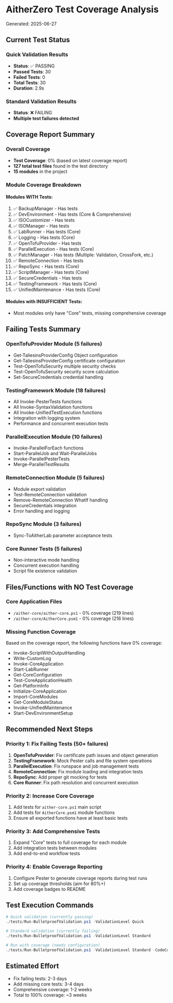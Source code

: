 # AitherZero Test Coverage Analysis
Generated: 2025-06-27

## Current Test Status

### Quick Validation Results
- **Status**: ✅ PASSING
- **Passed Tests**: 30
- **Failed Tests**: 0
- **Total Tests**: 30
- **Duration**: 2.9s

### Standard Validation Results
- **Status**: ❌ FAILING
- **Multiple test failures detected**

## Coverage Report Summary

### Overall Coverage
- **Test Coverage**: 0% (based on latest coverage report)
- **127 total test files** found in the test directory
- **15 modules** in the project

### Module Coverage Breakdown

#### Modules WITH Tests:
1. ✅ BackupManager - Has tests
2. ✅ DevEnvironment - Has tests (Core & Comprehensive)
3. ✅ ISOCustomizer - Has tests
4. ✅ ISOManager - Has tests
5. ✅ LabRunner - Has tests (Core)
6. ✅ Logging - Has tests (Core)
7. ✅ OpenTofuProvider - Has tests
8. ✅ ParallelExecution - Has tests (Core)
9. ✅ PatchManager - Has tests (Multiple: Validation, CrossFork, etc.)
10. ✅ RemoteConnection - Has tests
11. ✅ RepoSync - Has tests (Core)
12. ✅ ScriptManager - Has tests (Core)
13. ✅ SecureCredentials - Has tests
14. ✅ TestingFramework - Has tests (Core)
15. ✅ UnifiedMaintenance - Has tests (Core)

#### Modules with INSUFFICIENT Tests:
- Most modules only have "Core" tests, missing comprehensive coverage

## Failing Tests Summary

### OpenTofuProvider Module (5 failures)
- Get-TaliesinsProviderConfig Object configuration
- Get-TaliesinsProviderConfig certificate configuration
- Test-OpenTofuSecurity multiple security checks
- Test-OpenTofuSecurity security score calculation
- Set-SecureCredentials credential handling

### TestingFramework Module (18 failures)
- All Invoke-PesterTests functions
- All Invoke-SyntaxValidation functions
- All Invoke-UnifiedTestExecution functions
- Integration with logging system
- Performance and concurrent execution tests

### ParallelExecution Module (10 failures)
- Invoke-ParallelForEach functions
- Start-ParallelJob and Wait-ParallelJobs
- Invoke-ParallelPesterTests
- Merge-ParallelTestResults

### RemoteConnection Module (5 failures)
- Module export validation
- Test-RemoteConnection validation
- Remove-RemoteConnection WhatIf handling
- SecureCredentials integration
- Error handling and logging

### RepoSync Module (3 failures)
- Sync-ToAitherLab parameter acceptance tests

### Core Runner Tests (5 failures)
- Non-interactive mode handling
- Concurrent execution handling
- Script file existence validation

## Files/Functions with NO Test Coverage

### Core Application Files
- `/aither-core/aither-core.ps1` - 0% coverage (219 lines)
- `/aither-core/AitherCore.psm1` - 0% coverage (216 lines)

### Missing Function Coverage
Based on the coverage report, the following functions have 0% coverage:
- Invoke-ScriptWithOutputHandling
- Write-CustomLog
- Invoke-CoreApplication
- Start-LabRunner
- Get-CoreConfiguration
- Test-CoreApplicationHealth
- Get-PlatformInfo
- Initialize-CoreApplication
- Import-CoreModules
- Get-CoreModuleStatus
- Invoke-UnifiedMaintenance
- Start-DevEnvironmentSetup

## Recommended Next Steps

### Priority 1: Fix Failing Tests (50+ failures)
1. **OpenTofuProvider**: Fix certificate path issues and object generation
2. **TestingFramework**: Mock Pester calls and file system operations
3. **ParallelExecution**: Fix runspace and job management tests
4. **RemoteConnection**: Fix module loading and integration tests
5. **RepoSync**: Add proper git mocking for tests
6. **Core Runner**: Fix path resolution and concurrent execution

### Priority 2: Increase Core Coverage
1. Add tests for `aither-core.ps1` main script
2. Add tests for `AitherCore.psm1` module functions
3. Ensure all exported functions have at least basic tests

### Priority 3: Add Comprehensive Tests
1. Expand "Core" tests to full coverage for each module
2. Add integration tests between modules
3. Add end-to-end workflow tests

### Priority 4: Enable Coverage Reporting
1. Configure Pester to generate coverage reports during test runs
2. Set up coverage thresholds (aim for 80%+)
3. Add coverage badges to README

## Test Execution Commands

```powershell
# Quick validation (currently passing)
./tests/Run-BulletproofValidation.ps1 -ValidationLevel Quick

# Standard validation (currently failing)
./tests/Run-BulletproofValidation.ps1 -ValidationLevel Standard

# Run with coverage (needs configuration)
./tests/Run-BulletproofValidation.ps1 -ValidationLevel Standard -CodeCoverage
```

## Estimated Effort
- Fix failing tests: 2-3 days
- Add missing core tests: 3-4 days
- Comprehensive coverage: 1-2 weeks
- Total to 100% coverage: ~3 weeks